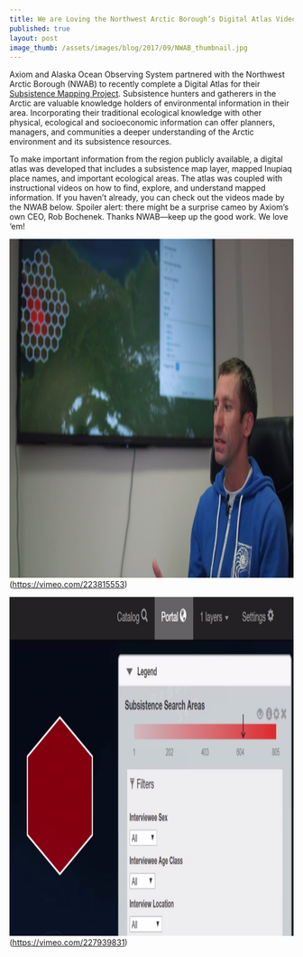 ```yaml
---
title: We are Loving the Northwest Arctic Borough’s Digital Atlas Videos!
published: true
layout: post
image_thumb: /assets/images/blog/2017/09/NWAB_thumbnail.jpg
---
```


Axiom and Alaska Ocean Observing System partnered with the Northwest Arctic Borough (NWAB) to recently complete a Digital Atlas for their [Subsistence Mapping Project](http://portal.nwabor.org/). Subsistence hunters and gatherers in the Arctic are valuable knowledge holders of environmental information in their area. Incorporating their traditional ecological knowledge with other physical, ecological and socioeconomic information can offer planners, managers, and communities a deeper understanding of the Arctic environment and its subsistence resources.

To make important information from the region publicly available, a digital atlas was developed that includes a subsistence map layer, mapped Inupiaq place names, and important ecological areas. The atlas was coupled with instructional videos on how to find, explore, and understand mapped information.  If you haven’t already, you can check out the videos made by the NWAB below. Spoiler alert: there might be a surprise cameo by Axiom’s own CEO, Rob Bochenek.  Thanks NWAB—keep up the good work. We love ‘em!

<img src="/assets/images/blog/2017/09/video-1.png" class="img-responsive pull-left" style="height: 600px"/>(https://vimeo.com/223815553)

<img src="/assets/images/blog/2017/09/video-2.png" class="img-responsive pull-left" style="height: 600px"/>(https://vimeo.com/227939831)

